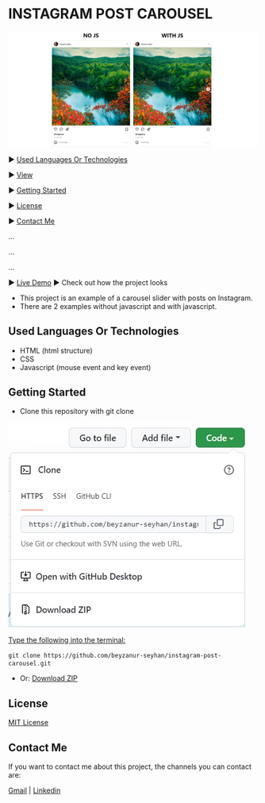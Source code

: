 # INSTAGRAM POST CAROUSEL

![View](https://github.com/beyzanur-seyhan/instagram-post-carousel/blob/main/images/view.png?raw=true)


▶️ [Used Languages Or Technologies](#used-languages-or-technologies)

▶️ [View](#view)

▶️ [Getting Started](#getting-started)

▶️ [License](#license)

▶️ [Contact Me](#contact-me)

...

...

...

▶️ [Live Demo](https://beyzanur-seyhan.github.io/instagram-post-carousel/) ▶ Check out how the project looks

- This project is an example of a carousel slider with posts on Instagram.
- There are 2 examples without javascript and with javascript.

## Used Languages Or Technologies

- HTML (html structure)
- CSS 
- Javascript (mouse event and key event)

## Getting Started

- Clone this repository with git clone

![Clone-Repository](https://github.com/beyzanur-seyhan/instagram-post-carousel/blob/main/images/github-copy-link.jpg?raw=true)

<u>Type the following into the terminal:</u>

```
git clone https://github.com/beyzanur-seyhan/instagram-post-carousel.git
```

- Or: <a href="https://github.com/beyzanur-seyhan/instagram-post-carousel/archive/refs/heads/main.zip" download="https://github.com/beyzanur-seyhan/instagram-post-carousel/archive/refs/heads/main.zip">Download ZIP</a>

## License

[MIT License](https://github.com/beyzanur-seyhan/instagram-post-carousel/blob/main/LICENSE)

## Contact Me

If you want to contact me about this project, the channels you can contact are:

[Gmail](mailto:info@beyzanurseyhan.com) | [Linkedin](https://www.linkedin.com/in/beyzanurseyhan/)